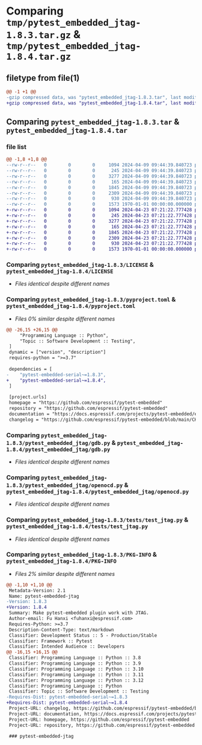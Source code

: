 # Comparing `tmp/pytest_embedded_jtag-1.8.3.tar.gz` & `tmp/pytest_embedded_jtag-1.8.4.tar.gz`

## filetype from file(1)

```diff
@@ -1 +1 @@
-gzip compressed data, was "pytest_embedded_jtag-1.8.3.tar", last modified: Fri Jan  1 00:00:00 2016, max compression
+gzip compressed data, was "pytest_embedded_jtag-1.8.4.tar", last modified: Fri Jan  1 00:00:00 2016, max compression
```

## Comparing `pytest_embedded_jtag-1.8.3.tar` & `pytest_embedded_jtag-1.8.4.tar`

### file list

```diff
@@ -1,8 +1,8 @@
--rw-r--r--   0        0        0     1094 2024-04-09 09:44:39.840723 pytest_embedded_jtag-1.8.3/LICENSE
--rw-r--r--   0        0        0      245 2024-04-09 09:44:39.840723 pytest_embedded_jtag-1.8.3/README.md
--rw-r--r--   0        0        0     3277 2024-04-09 09:44:39.840723 pytest_embedded_jtag-1.8.3/pyproject.toml
--rw-r--r--   0        0        0      165 2024-04-09 09:44:39.840723 pytest_embedded_jtag-1.8.3/pytest_embedded_jtag/__init__.py
--rw-r--r--   0        0        0     1845 2024-04-09 09:44:39.840723 pytest_embedded_jtag-1.8.3/pytest_embedded_jtag/gdb.py
--rw-r--r--   0        0        0     2309 2024-04-09 09:44:39.840723 pytest_embedded_jtag-1.8.3/pytest_embedded_jtag/openocd.py
--rw-r--r--   0        0        0      930 2024-04-09 09:44:39.840723 pytest_embedded_jtag-1.8.3/tests/test_jtag.py
--rw-r--r--   0        0        0     1573 1970-01-01 00:00:00.000000 pytest_embedded_jtag-1.8.3/PKG-INFO
+-rw-r--r--   0        0        0     1094 2024-04-23 07:21:22.777428 pytest_embedded_jtag-1.8.4/LICENSE
+-rw-r--r--   0        0        0      245 2024-04-23 07:21:22.777428 pytest_embedded_jtag-1.8.4/README.md
+-rw-r--r--   0        0        0     3277 2024-04-23 07:21:22.777428 pytest_embedded_jtag-1.8.4/pyproject.toml
+-rw-r--r--   0        0        0      165 2024-04-23 07:21:22.777428 pytest_embedded_jtag-1.8.4/pytest_embedded_jtag/__init__.py
+-rw-r--r--   0        0        0     1845 2024-04-23 07:21:22.777428 pytest_embedded_jtag-1.8.4/pytest_embedded_jtag/gdb.py
+-rw-r--r--   0        0        0     2309 2024-04-23 07:21:22.777428 pytest_embedded_jtag-1.8.4/pytest_embedded_jtag/openocd.py
+-rw-r--r--   0        0        0      930 2024-04-23 07:21:22.777428 pytest_embedded_jtag-1.8.4/tests/test_jtag.py
+-rw-r--r--   0        0        0     1573 1970-01-01 00:00:00.000000 pytest_embedded_jtag-1.8.4/PKG-INFO
```

### Comparing `pytest_embedded_jtag-1.8.3/LICENSE` & `pytest_embedded_jtag-1.8.4/LICENSE`

 * *Files identical despite different names*

### Comparing `pytest_embedded_jtag-1.8.3/pyproject.toml` & `pytest_embedded_jtag-1.8.4/pyproject.toml`

 * *Files 0% similar despite different names*

```diff
@@ -26,15 +26,15 @@
     "Programming Language :: Python",
     "Topic :: Software Development :: Testing",
 ]
 dynamic = ["version", "description"]
 requires-python = ">=3.7"
 
 dependencies = [
-    "pytest-embedded-serial~=1.8.3",
+    "pytest-embedded-serial~=1.8.4",
 ]
 
 [project.urls]
 homepage = "https://github.com/espressif/pytest-embedded"
 repository = "https://github.com/espressif/pytest-embedded"
 documentation = "https://docs.espressif.com/projects/pytest-embedded/en/latest/"
 changelog = "https://github.com/espressif/pytest-embedded/blob/main/CHANGELOG.md"
```

### Comparing `pytest_embedded_jtag-1.8.3/pytest_embedded_jtag/gdb.py` & `pytest_embedded_jtag-1.8.4/pytest_embedded_jtag/gdb.py`

 * *Files identical despite different names*

### Comparing `pytest_embedded_jtag-1.8.3/pytest_embedded_jtag/openocd.py` & `pytest_embedded_jtag-1.8.4/pytest_embedded_jtag/openocd.py`

 * *Files identical despite different names*

### Comparing `pytest_embedded_jtag-1.8.3/tests/test_jtag.py` & `pytest_embedded_jtag-1.8.4/tests/test_jtag.py`

 * *Files identical despite different names*

### Comparing `pytest_embedded_jtag-1.8.3/PKG-INFO` & `pytest_embedded_jtag-1.8.4/PKG-INFO`

 * *Files 2% similar despite different names*

```diff
@@ -1,10 +1,10 @@
 Metadata-Version: 2.1
 Name: pytest-embedded-jtag
-Version: 1.8.3
+Version: 1.8.4
 Summary: Make pytest-embedded plugin work with JTAG.
 Author-email: Fu Hanxi <fuhanxi@espressif.com>
 Requires-Python: >=3.7
 Description-Content-Type: text/markdown
 Classifier: Development Status :: 5 - Production/Stable
 Classifier: Framework :: Pytest
 Classifier: Intended Audience :: Developers
@@ -16,15 +16,15 @@
 Classifier: Programming Language :: Python :: 3.8
 Classifier: Programming Language :: Python :: 3.9
 Classifier: Programming Language :: Python :: 3.10
 Classifier: Programming Language :: Python :: 3.11
 Classifier: Programming Language :: Python :: 3.12
 Classifier: Programming Language :: Python
 Classifier: Topic :: Software Development :: Testing
-Requires-Dist: pytest-embedded-serial~=1.8.3
+Requires-Dist: pytest-embedded-serial~=1.8.4
 Project-URL: changelog, https://github.com/espressif/pytest-embedded/blob/main/CHANGELOG.md
 Project-URL: documentation, https://docs.espressif.com/projects/pytest-embedded/en/latest/
 Project-URL: homepage, https://github.com/espressif/pytest-embedded
 Project-URL: repository, https://github.com/espressif/pytest-embedded
 
 ### pytest-embedded-jtag
```

